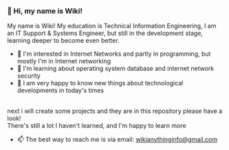 ### 👋 Hi, my name is Wiki!
 My name is Wiki! My education is Technical Information Engineering, I am an IT Support & Systems Engineer, but still in the development stage, learning deeper to become even better.
<br>
- 👀 I'm interested in Internet Networks and partly in programming, but mostly I'm in Internet networking
- 📕 I'm learning about operating system database and internet network security
- 🦾 I am very happy to know new things about technological developments in today's times
<br>
next i will create some projects and they are in this repository please have a look!
<br>
There's still a lot I haven't learned, and I'm happy to learn more
<br>

- 📫 The best way to reach me is via email: wikianythinginfo@gmail.com
